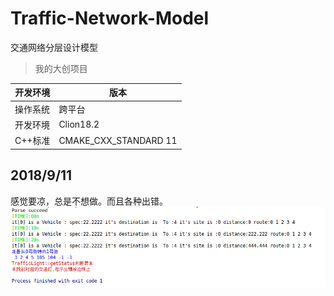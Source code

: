 # Traffic-Network-Model
交通网络分层设计模型
> 我的大创项目

开发环境 | 版本
---- | ---
操作系统 |  跨平台
开发环境 |  Clion18.2
C++标准 |  CMAKE_CXX_STANDARD 11

## 2018/9/11
感觉要凉，总是不想做。而且各种出错。
![运行截图](https://github.com/thinkmoon/pic/blob/master/Traffic_README/%E6%B7%B1%E5%BA%A6%E6%88%AA%E5%9B%BE_%E9%80%89%E6%8B%A9%E5%8C%BA%E5%9F%9F_20180911101912.png)
